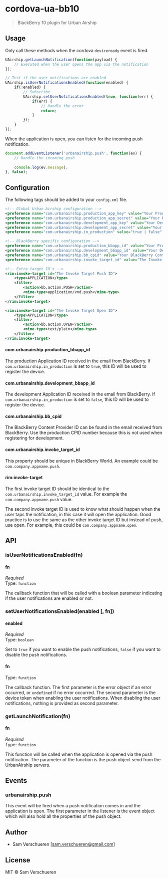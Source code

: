 # cordova-ua-bb10

> BlackBerry 10 plugin for Urban Airship

## Usage

Only call these methods when the cordova `deviceready` event is fired.

```JavaScript
UAirship.getLaunchNotification(function(payload) {
    // Executed when the user opens the app via the notification
});

// Test if the user notifications are enabled
UAirship.isUserNotificationsEnabled(function(enabled) {
    if(!enabled) {
        // Subscribe
        UAirship.setUserNotificationsEnabled(true, function(err) {
            if(err) {
                // Handle the error
                return;
            }
        });
    }
});
```

When the application is open, you can listen for the incoming push notification.

```JavaScript
document.addEventListener('urbanairship.push', function(ev) {
    // Handle the incoming push
    
    console.log(ev.message);
}, false);
```

## Configuration

The following tags should be added to your `config.xml` file.

```xml
<!-- Global Urban Airship configuration -->
<preference name="com.urbanairship.production_app_key" value="Your Production App Key" />
<preference name="com.urbanairship.production_app_secret" value="Your Production App Secret" />
<preference name="com.urbanairship.development_app_key" value="Your Development App Key" />
<preference name="com.urbanairship.development_app_secret" value="Your Development App Secret" />
<preference name="com.urbanairship.in_production" value="true | false" />

<!-- BlackBerry specific configuration -->
<preference name="com.urbanairship.production_bbapp_id" value="Your Production BlackBerry App ID" />
<preference name="com.urbanairship.development_bbapp_id" value="Your Development BlackBerry App ID" />
<preference name="com.urbanairship.bb_cpid" value="Your BlackBerry Content Provider ID" />
<preference name="com.urbanairship.invoke_target_id" value="The Invoke Target Push ID" />

<!-- Extra target ID's -->
<rim:invoke-target id="The Invoke Target Push ID">
    <type>APPLICATION</type>
    <filter>
        <action>bb.action.PUSH</action>
        <mime-type>application/vnd.push</mime-type>
    </filter>
</rim:invoke-target>

<rim:invoke-target id="The Invoke Target Open ID">
    <type>APPLICATION</type>
    <filter>
        <action>bb.action.OPEN</action>
        <mime-type>text/plain</mime-type>
    </filter>
</rim:invoke-target>
```

#### com.urbanairship.production_bbapp_id

The production Application ID received in the email from BlackBerry. If `com.urbanairship.in_production` is set to `true`, this ID
will be used to register the device.

#### com.urbanairship.development_bbapp_id

The development Application ID received in the email from BlackBerry. If `com.urbanairship.in_production` is set to `false`, this ID
will be used to register the device.

#### com.urbanairship.bb_cpid

The BlackBerry Content Provider ID can be found in the email received from BlackBerry. Use the production CPID number because this is
not used when registering for development.

#### com.urbanairship.invoke_target_id

This property should be unique in BlackBerry World. An example could be `com.company.appname.push`.

#### rim:invoke-target

The first invoke target ID should be identical to the `com.urbanairship.invoke_target_id` value. For example the `com.company.appname.push` value.

The second invoke target ID is used to know what should happen when the user taps the notification, in this case it will open the application. Good practice
is to use the same as the other invoke target ID but instead of push, use open. For example, this could be `com.company.appname.open`.

## API

### isUserNotificationsEnabled(fn)

#### fn

*Required*  
Type: `function`

The callback function that will be called with a boolean parameter indicating if the user notifications are enabled or not.

### setUserNotificationsEnabled(enabled [, fn])

#### enabled

*Required*  
Type: `boolean`

Set to `true` if you want to enable the push notifications, `false` if you want to disable the push notifications.

#### fn

Type: `function`

The callback function. The first parameter is the error object if an error occurred, or `undefined` if no error occurred. The second
parameter is the device token when enabling the user notifications. When disabling the user notifications, nothing is provided as
second parameter.

### getLaunchNotification(fn)

#### fn

*Required*  
Type: `function`

This function will be called when the application is opened via the push notification. The parameter of the function is the push
object send from the UrbanAirship servers.

## Events

### urbanairship.push

This event will be fired when a push notification comes in and the application is open. The first parameter in the listener
is the event object which will also hold all the properties of the push object.

## Author

- Sam Verschueren [<sam.verschueren@gmail.com>]

## License

MIT © Sam Verschueren
